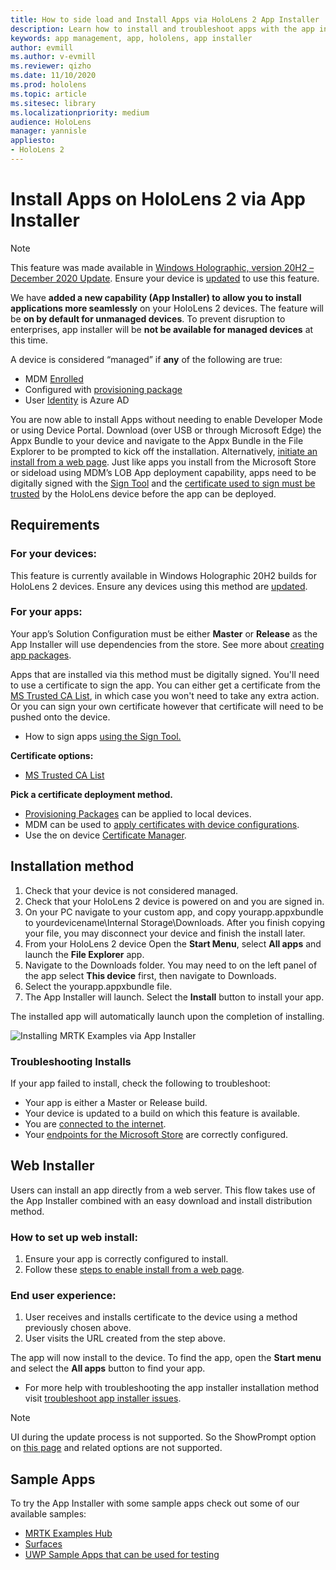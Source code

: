 ```yaml
---
title: How to side load and Install Apps via HoloLens 2 App Installer
description: Learn how to install and troubleshoot apps with the app installer and side load and install apps via UI.
keywords: app management, app, hololens, app installer
author: evmill
ms.author: v-evmill
ms.reviewer: qizho
ms.date: 11/10/2020
ms.prod: hololens
ms.topic: article
ms.sitesec: library
ms.localizationpriority: medium
audience: HoloLens
manager: yannisle
appliesto:
- HoloLens 2
---
```


# Install Apps on HoloLens 2 via App Installer

> [!NOTE]
> This feature was made available in [Windows Holographic, version 20H2 – December 2020 Update](hololens-release-notes.md). Ensure your device is [updated](hololens-update-hololens.md) to use this feature.

We have **added a new capability (App Installer) to allow you to install applications more seamlessly** on your HoloLens 2 devices. The feature will be **on by default for unmanaged devices**. To prevent disruption to enterprises, app installer will be **not be available for managed devices** at this time.  

A device is considered “managed” if **any** of the following are true:

- MDM [Enrolled](hololens-enroll-mdm.md)
- Configured with [provisioning package](hololens-provisioning.md)
- User [Identity](hololens-identity.md) is Azure AD

You are now able to install Apps without needing to enable Developer Mode or using Device Portal.  Download (over USB or through Microsoft Edge) the Appx Bundle to your device and navigate to the Appx Bundle in the File Explorer to be prompted to kick off the installation.  Alternatively, [initiate an install from a web page](https://docs.microsoft.com/windows/msix/app-installer/installing-windows10-apps-web).  Just like apps you install from the Microsoft Store or sideload using MDM’s LOB App deployment capability, apps need to be digitally signed with the [Sign Tool](https://docs.microsoft.com/windows/win32/appxpkg/how-to-sign-a-package-using-signtool) and the [certificate used to sign must be trusted](https://docs.microsoft.com/windows/win32/appxpkg/how-to-sign-a-package-using-signtool#security-considerations) by the HoloLens device before the app can be deployed.

## Requirements

### For your devices:

This feature is currently available in Windows Holographic 20H2 builds for HoloLens 2 devices. Ensure any devices using this method are [updated](hololens-update-hololens.md).

### For your apps:

Your app’s Solution Configuration must be either **Master** or **Release** as the App Installer will use dependencies from the store. See more about [creating app packages](https://docs.microsoft.com/windows/msix/app-installer/create-appinstallerfile-vs).

Apps that are installed via this method must be digitally signed. You'll need to use a certificate to sign the app. You can either get a certificate from the [MS Trusted CA List](https://ccadb-public.secure.force.com/microsoft/IncludedCACertificateReportForMSFT), in which case you won't need to take any extra action. Or you can sign your own certificate however that certificate will need to be pushed onto the device.

- How to sign apps [using the Sign Tool.](https://docs.microsoft.com/windows/win32/appxpkg/how-to-sign-a-package-using-signtool)

**Certificate options:**

- [MS Trusted CA List](https://ccadb-public.secure.force.com/microsoft/IncludedCACertificateReportForMSFT)

**Pick a certificate deployment method.**

- [Provisioning Packages](hololens-provisioning.md) can be applied to local devices.
- MDM can be used to [apply certificates with device configurations](https://docs.microsoft.com/mem/intune/protect/certificates-configure).
- Use the on device [Certificate Manager](certificate-manager.md).

## Installation method

1. Check that your device is not considered managed.
1. Check that your HoloLens 2 device is powered on and you are signed in.
1. On your PC navigate to your custom app, and copy yourapp.appxbundle to yourdevicename\Internal Storage\Downloads.
    After you finish copying your file, you may disconnect your device and finish the install later.
1. From your HoloLens 2 device Open the **Start Menu**, select **All apps** and launch the **File Explorer** app.
1. Navigate to the Downloads folder. You may need to on the left panel of the app select **This device** first, then navigate to Downloads.
1. Select the yourapp.appxbundle file.
1. The App Installer will launch. Select the **Install** button to install your app.

The installed app will automatically launch upon the completion of installing.

![Installing MRTK Examples via App Installer](images/hololens-app-installer-picture.jpg)

### Troubleshooting Installs

If your app failed to install,  check the following to troubleshoot:

- Your app is either a Master or Release build.
- Your device is updated to a build on which this feature is available.
- You are [connected to the internet](hololens-network.md).
- Your [endpoints for the Microsoft Store](hololens-offline.md) are correctly configured.  

## Web Installer

Users can install an app directly from a web server. This flow takes use of the App Installer combined with an easy download and install distribution method.

### How to set up web install:

1. Ensure your app is correctly configured to install.
1. Follow these [steps to enable install from a web page](https://docs.microsoft.com/windows/msix/app-installer/installing-windows10-apps-web#how-to-enable-this-on-a-webpage).

### End user experience:

1. User receives and installs certificate to the device using a method previously chosen above.
1. User visits the URL created from the step above.

The app will now install to the device. To find the app, open the **Start menu** and select the **All apps** button to find your app.

- For more help with troubleshooting the app installer installation method visit [troubleshoot app installer issues](https://docs.microsoft.com/windows/msix/app-installer/troubleshoot-appinstaller-issues).

> [!NOTE]
> UI during the update process is not supported. So the ShowPrompt option on [this page](https://docs.microsoft.com/windows/msix/app-installer/update-settings) and related options are not supported.

## Sample Apps

To try the App Installer with some sample apps check out some of our available samples:

- [MRTK Examples Hub](https://microsoft.github.io/MixedRealityToolkit-Unity/Documentation/README_ExampleHub.html)
- [Surfaces](https://docs.microsoft.com/windows/mixed-reality/develop/unity/sampleapp-surfaces)
- [UWP Sample Apps that can be used for testing](https://github.com/microsoft/Windows-universal-samples/tree/master/Samples)
